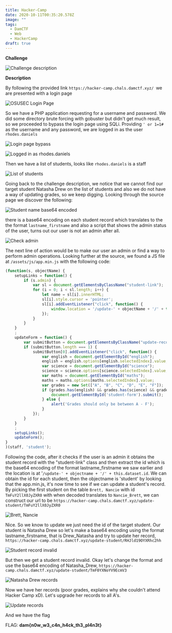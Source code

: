 ```yaml
---
title: Hacker-Camp
date: 2020-10-11T00:35:20.578Z
image: ""
tags:
  - DamCTF
  - Web
  - HackerCamp
draft: true
---
```

**Challenge**

![](/images/hacker-camp-damctf.png "Challenge description")

**Description**

By following the provided link `https://hacker-camp.chals.damctf.xyz/ `we are presented with a login page

![](/images/home-page.png "OSUSEC Login Page")

So we have a PHP application requesting for a username and password. We did some directory brute forcing with gobuster but didn't get much result, so we proceeded to bypass the login page using SQLi. Providing `' or 1=1#` as the username and any password, we are logged in as the user `rhodes.daniels`

![](/images/sqli.png "Login page bypass")

![](/images/rhodes.png "Logged in as rhodes.daniels")



Then we have a list of students, looks like `rhodes.daniels` is a staff

![](/images/students.png "List of students")

Going back to the challenge description, we notice that we cannot find our target student Natasha Drew on the list of students and also we do not have a way of updating grades, so we keep digging. Looking through the source page we discover the following:

![](/images/table.png "Student name base64 encoded")

there is a base64 encoding on each student record which translates to the the format `lastname_firstname` and also a script that shows the admin status of the user, turns out our user is not an admin after all.

![](/images/admin_script.png "Check admin")

The next line of action would be to make our user an admin or find a way to perform admin operations. Looking further at the source, we found a JS file at `/assets/js/app.min.js` with the following code:

```javascript
(function(s, objectName) {
    setupLinks = function() {
        if (s.admin) {
            var sl = document.getElementsByClassName("student-link");
            for (i = 0; i < sl.length; i++) {
                let name = sl[i].innerHTML;
                sl[i].style.cursor = 'pointer';
                sl[i].addEventListener("click", function() {
                    window.location = '/update-' + objectName + '/' + this.dataset.id;
                });
            }
        }
    }
    ;
    updateForm = function() {
        var submitButton = document.getElementsByClassName("update-record");
        if (submitButton.length === 1) {
            submitButton[0].addEventListener("click", function() {
                var english = document.getElementById("english");
                english = english.options[english.selectedIndex].value;
                var science = document.getElementById("science");
                science = science.options[science.selectedIndex].value;
                var maths = document.getElementById("maths");
                maths = maths.options[maths.selectedIndex].value;
                var grades = new Set(["A", "B", "C", "D", "E", "F"]);
                if (grades.has(english) && grades.has(science) && grades.has(maths)) {
                    document.getElementById('student-form').submit();
                } else {
                    alert('Grades should only be between A - F');
                }
            });
        }
    }
    ;
    setupLinks();
    updateForm();
}
)(staff, 'student');
```

Following the code, after it checks if the user is an admin it obtains the student record with the "student-link" class and then extract the id which is the base64 encoding of the format lastname_firstname we saw earlier and the location is at '`/update-' + objectname + '/' + this.dataset.id`. We can obtain the id for each student, then the objectname is 'student' by looking that the app.min.js, it's now time to see if we can update a student's record. By picking the first student on the table `Brett, Nancie` with id `TmFuY2llX0JyZXR0` with when decoded translates to `Nancie_Brett`, we can construct our url to be `https://hacker-camp.chals.damctf.xyz/update-student/TmFuY2llX0JyZXR0`

![](/images/brett.png "Brett, Nancie")

Nice. So we know to update we just need the id of the target student. Our student is Natasha Drew so let's make a base64 encoding using the format lastname_firstname, that is Drew_Natasha and try to update her record, `https://hacker-camp.chals.damctf.xyz/update-student/RHJld19OYXRhc2hh`

![](/images/invalid.png "Student record invalid")

But then we get a student record invalid. Okay let's change the format and use the base64 encoding of Natasha_Drew, `https://hacker-camp.chals.damctf.xyz/update-student/TmF0YXNoYV9EcmV3`

![](/images/drew.png "Natasha Drew records")

Now we have her records (poor grades, explains why she couldn't attend Hacker Camp xD). Let's upgrade her records to all A's.

![](/images/finale.png "Update records")

 And we have the flag

FLAG: **dam{n0w_w3_c4n_h4ck_th3_pl4n3t}**